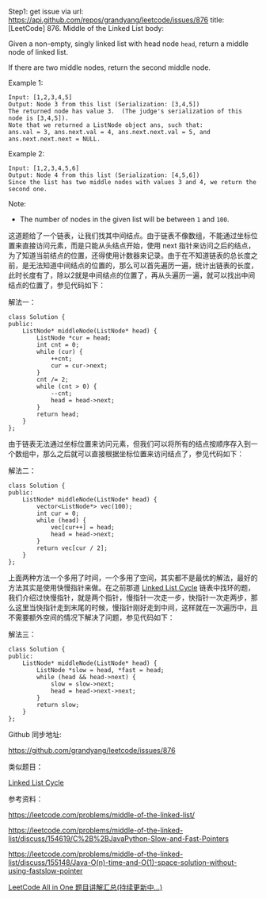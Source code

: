 Step1: get issue via url: https://api.github.com/repos/grandyang/leetcode/issues/876 
 title:[LeetCode] 876. Middle of the Linked List 
 body:  
   
  
Given a non-empty, singly linked list with head node `head`, return a middle node of linked list.

If there are two middle nodes, return the second middle node.

Example 1:
    
    
    Input: [1,2,3,4,5]
    Output: Node 3 from this list (Serialization: [3,4,5])
    The returned node has value 3.  (The judge's serialization of this node is [3,4,5]).
    Note that we returned a ListNode object ans, such that:
    ans.val = 3, ans.next.val = 4, ans.next.next.val = 5, and ans.next.next.next = NULL.

Example 2:
    
    
    Input: [1,2,3,4,5,6]
    Output: Node 4 from this list (Serialization: [4,5,6])
    Since the list has two middle nodes with values 3 and 4, we return the second one.

Note:

  * The number of nodes in the given list will be between `1` and `100`.



  
  
这道题给了一个链表，让我们找其中间结点。由于链表不像数组，不能通过坐标位置来直接访问元素，而是只能从头结点开始，使用 next 指针来访问之后的结点，为了知道当前结点的位置，还得使用计数器来记录。由于在不知道链表的总长度之前，是无法知道中间结点的位置的，那么可以首先遍历一遍，统计出链表的长度，此时长度有了，除以2就是中间结点的位置了，再从头遍历一遍，就可以找出中间结点的位置了，参见代码如下：

  
  
解法一：
    
    
    class Solution {
    public:
        ListNode* middleNode(ListNode* head) {
            ListNode *cur = head;
            int cnt = 0;
            while (cur) {
                ++cnt;
                cur = cur->next;
            }
            cnt /= 2;
            while (cnt > 0) {
                --cnt;
                head = head->next;
            }
            return head;
        }
    };

  
  
由于链表无法通过坐标位置来访问元素，但我们可以将所有的结点按顺序存入到一个数组中，那么之后就可以直接根据坐标位置来访问结点了，参见代码如下：

  
  
解法二：
    
    
    class Solution {
    public:
        ListNode* middleNode(ListNode* head) {
            vector<ListNode*> vec(100);
            int cur = 0;
            while (head) {
                vec[cur++] = head;
                head = head->next;
            }
            return vec[cur / 2];
        }
    };

  
  
上面两种方法一个多用了时间，一个多用了空间，其实都不是最优的解法，最好的方法其实是使用快慢指针来做。在之前那道 [Linked List Cycle](https://www.cnblogs.com/grandyang/p/4137187.html) 链表中找环的题，我们介绍过快慢指针，就是两个指针，慢指针一次走一步，快指针一次走两步，那么这里当快指针走到末尾的时候，慢指针刚好走到中间，这样就在一次遍历中，且不需要额外空间的情况下解决了问题，参见代码如下：

  
  
解法三：
    
    
    class Solution {
    public:
        ListNode* middleNode(ListNode* head) {
            ListNode *slow = head, *fast = head;
            while (head && head->next) {
                slow = slow->next;
                head = head->next->next;
            }
            return slow;
        }
    };

  
  
Github 同步地址:

<https://github.com/grandyang/leetcode/issues/876>

  
  
类似题目：

[Linked List Cycle](https://www.cnblogs.com/grandyang/p/4137187.html)

  
  
参考资料：

<https://leetcode.com/problems/middle-of-the-linked-list/>

<https://leetcode.com/problems/middle-of-the-linked-list/discuss/154619/C%2B%2BJavaPython-Slow-and-Fast-Pointers>

<https://leetcode.com/problems/middle-of-the-linked-list/discuss/155148/Java-O(n)-time-and-O(1)-space-solution-without-using-fastslow-pointer>

  
  
[LeetCode All in One 题目讲解汇总(持续更新中...)](https://www.cnblogs.com/grandyang/p/4606334.html)
